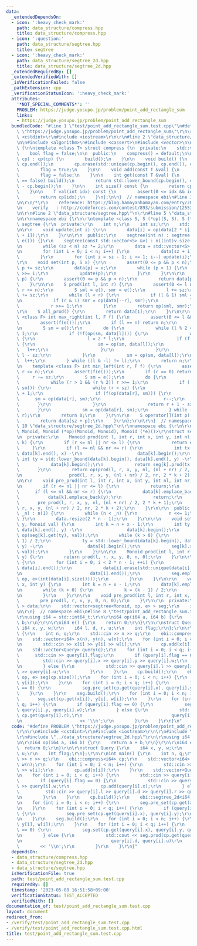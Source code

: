 ```yaml
---
data:
  _extendedDependsOn:
  - icon: ':heavy_check_mark:'
    path: data_structure/compress.hpp
    title: data_structure/compress.hpp
  - icon: ':question:'
    path: data_structure/segtree.hpp
    title: segtree
  - icon: ':heavy_check_mark:'
    path: data_structure/segtree_2d.hpp
    title: data_structure/segtree_2d.hpp
  _extendedRequiredBy: []
  _extendedVerifiedWith: []
  _isVerificationFailed: false
  _pathExtension: cpp
  _verificationStatusIcon: ':heavy_check_mark:'
  attributes:
    '*NOT_SPECIAL_COMMENTS*': ''
    PROBLEM: https://judge.yosupo.jp/problem/point_add_rectangle_sum
    links:
    - https://judge.yosupo.jp/problem/point_add_rectangle_sum
  bundledCode: "#line 1 \"test/point_add_rectangle_sum.test.cpp\"\n#define PROBLEM\
    \ \"https://judge.yosupo.jp/problem/point_add_rectangle_sum\"\r\n\r\n#include\
    \ <cstdint>\r\n#include <iostream>\r\n\r\n#line 2 \"data_structure/compress.hpp\"\
    \n\n#include <algorithm>\n#include <cassert>\n#include <vector>\n\nnamespace ebi\
    \ {\n\ntemplate <class T> struct compress {\n  private:\n    std::vector<T> cp;\n\
    \    bool flag = false;\n\n  public:\n    compress() = default;\n\n    compress(std::vector<T>\
    \ cp) : cp(cp) {\n        build();\n    }\n\n    void build() {\n        std::sort(cp.begin(),\
    \ cp.end());\n        cp.erase(std::unique(cp.begin(), cp.end()), cp.end());\n\
    \        flag = true;\n    }\n\n    void add(const T &val) {\n        cp.emplace_back(val);\n\
    \        flag = false;\n    }\n\n    int get(const T &val) {\n        if (flag\
    \ == false) build();\n        return std::lower_bound(cp.begin(), cp.end(), val)\
    \ - cp.begin();\n    }\n\n    int size() const {\n        return cp.size();\n\
    \    }\n\n    T val(int idx) const {\n        assert(0 <= idx && idx < (int)cp.size());\n\
    \        return cp[idx];\n    }\n};\n\n}  // namespace ebi\n#line 3 \"data_structure/segtree_2d.hpp\"\
    \n\r\n/*\r\n    reference: https://blog.hamayanhamayan.com/entry/2017/12/09/015937\r\
    \n    verify   : http://codeforces.com/contest/893/submission/125531718\r\n*/\r\
    \n\r\n#line 2 \"data_structure/segtree.hpp\"\n\r\n#line 5 \"data_structure/segtree.hpp\"\
    \n\r\nnamespace ebi {\r\n\r\ntemplate <class S, S (*op)(S, S), S (*e)()> struct\
    \ segtree {\r\n  private:\r\n    int n;\r\n    int sz;\r\n    std::vector<S> data;\r\
    \n\r\n    void update(int i) {\r\n        data[i] = op(data[2 * i], data[2 * i\
    \ + 1]);\r\n    }\r\n\r\n  public:\r\n    segtree(int n) : segtree(std::vector<S>(n,\
    \ e())) {}\r\n    segtree(const std::vector<S> &v) : n((int)v.size()), sz(1) {\r\
    \n        while (sz < n) sz *= 2;\r\n        data = std::vector<S>(2 * sz, e());\r\
    \n        for (int i = 0; i < n; i++) {\r\n            data[sz + i] = v[i];\r\n\
    \        }\r\n        for (int i = sz - 1; i >= 1; i--) update(i);\r\n    }\r\n\
    \r\n    void set(int p, S x) {\r\n        assert(0 <= p && p < n);\r\n       \
    \ p += sz;\r\n        data[p] = x;\r\n        while (p > 1) {\r\n            p\
    \ >>= 1;\r\n            update(p);\r\n        }\r\n    }\r\n\r\n    S get(int\
    \ p) {\r\n        assert(0 <= p && p < n);\r\n        return data[p + sz];\r\n\
    \    }\r\n\r\n    S prod(int l, int r) {\r\n        assert(0 <= l && l <= r &&\
    \ r <= n);\r\n        S sml = e(), smr = e();\r\n        l += sz;\r\n        r\
    \ += sz;\r\n        while (l < r) {\r\n            if (l & 1) sml = op(sml, data[l++]);\r\
    \n            if (r & 1) smr = op(data[--r], smr);\r\n            l >>= 1;\r\n\
    \            r >>= 1;\r\n        }\r\n        return op(sml, smr);\r\n    }\r\n\
    \r\n    S all_prod() {\r\n        return data[1];\r\n    }\r\n\r\n    template\
    \ <class F> int max_right(int l, F f) {\r\n        assert(0 <= l && l < n);\r\n\
    \        assert(f(e()));\r\n        if (l == n) return n;\r\n        l += sz;\r\
    \n        S sm = e();\r\n        do {\r\n            while (l % 2 == 0) l >>=\
    \ 1;\r\n            if (!f(op(sm, data[l]))) {\r\n                while (l < sz)\
    \ {\r\n                    l = 2 * l;\r\n                    if (f(op(sm, data[l])))\
    \ {\r\n                        sm = op(sm, data[l]);\r\n                     \
    \   l++;\r\n                    }\r\n                }\r\n                return\
    \ l - sz;\r\n            }\r\n            sm = op(sm, data[l]);\r\n          \
    \  l++;\r\n        } while ((l & -l) != l);\r\n        return n;\r\n    }\r\n\r\
    \n    template <class F> int min_left(int r, F f) {\r\n        assert(0 <= r &&\
    \ r <= n);\r\n        assert(f(e()));\r\n        if (r == 0) return 0;\r\n   \
    \     r += sz;\r\n        S sm = e();\r\n        do {\r\n            r--;\r\n\
    \            while (r > 1 && (r % 2)) r >>= 1;\r\n            if (!f(op(data[r],\
    \ sm))) {\r\n                while (r < sz) {\r\n                    r = 2 * r\
    \ + 1;\r\n                    if (f(op(data[r], sm))) {\r\n                  \
    \      sm = op(data[r], sm);\r\n                        r--;\r\n             \
    \       }\r\n                }\r\n                return r + 1 - sz;\r\n     \
    \       }\r\n            sm = op(data[r], sm);\r\n        } while ((r & -r) !=\
    \ r);\r\n        return 0;\r\n    }\r\n\r\n    S operator[](int p) const {\r\n\
    \        return data[sz + p];\r\n    }\r\n};\r\n\r\n}  // namespace ebi\r\n#line\
    \ 10 \"data_structure/segtree_2d.hpp\"\n\r\nnamespace ebi {\r\n\r\ntemplate <class\
    \ Monoid, Monoid (*op)(Monoid, Monoid), Monoid (*e)()>\r\nstruct segtree_2d {\r\
    \n  private:\r\n    Monoid prod(int l, int r, int x, int y, int nl, int nr, int\
    \ k) {\r\n        if (r <= nl || nr <= l) {\r\n            return e();\r\n   \
    \     }\r\n        if (l <= nl && nr <= r) {\r\n            int tx = std::lower_bound(data[k].begin(),\
    \ data[k].end(), x) -\r\n                     data[k].begin();\r\n           \
    \ int ty = std::lower_bound(data[k].begin(), data[k].end(), y) -\r\n         \
    \            data[k].begin();\r\n            return seg[k].prod(tx, ty);\r\n \
    \       }\r\n        return op(prod(l, r, x, y, nl, (nl + nr) / 2, 2 * k + 1),\r\
    \n                  prod(l, r, x, y, (nl + nr) / 2, nr, 2 * k + 2));\r\n    }\r\
    \n\r\n    void pre_prod(int l, int r, int x, int y, int nl, int nr, int k) {\r\
    \n        if (r <= nl || nr <= l) {\r\n            return;\r\n        }\r\n  \
    \      if (l <= nl && nr <= r) {\r\n            data[k].emplace_back(x);\r\n \
    \           data[k].emplace_back(y);\r\n            return;\r\n        }\r\n \
    \       pre_prod(l, r, x, y, nl, (nl + nr) / 2, 2 * k + 1);\r\n        pre_prod(l,\
    \ r, x, y, (nl + nr) / 2, nr, 2 * k + 2);\r\n    }\r\n\r\n  public:\r\n    segtree_2d(int\
    \ _n) : n(1) {\r\n        while (n < _n) {\r\n            n <<= 1;\r\n       \
    \ }\r\n        data.resize(2 * n - 1);\r\n    }\r\n\r\n    void set(int x, int\
    \ y, Monoid val) {\r\n        int k = n + x - 1;\r\n        int ty = std::lower_bound(data[k].begin(),\
    \ data[k].end(), y) -\r\n                 data[k].begin();\r\n        seg[k].set(ty,\
    \ op(seg[k].get(ty), val));\r\n        while (k > 0) {\r\n            k = (k -\
    \ 1) / 2;\r\n            ty = std::lower_bound(data[k].begin(), data[k].end(),\
    \ y) -\r\n                 data[k].begin();\r\n            seg[k].set(ty, op(seg[k].get(ty),\
    \ val));\r\n        }\r\n    }\r\n\r\n    Monoid prod(int l, int r, int x, int\
    \ y) {\r\n        return prod(l, r, x, y, 0, n, 0);\r\n    }\r\n\r\n    void build()\
    \ {\r\n        for (int i = 0; i < 2 * n - 1; ++i) {\r\n            std::sort(data[i].begin(),\
    \ data[i].end());\r\n            data[i].erase(std::unique(data[i].begin(), data[i].end()),\r\
    \n                          data[i].end());\r\n            seg.emplace_back(segtree<Monoid,\
    \ op, e>(int(data[i].size())));\r\n        }\r\n    }\r\n\r\n    void pre_set(int\
    \ x, int y) {\r\n        int k = n + x - 1;\r\n        data[k].emplace_back(y);\r\
    \n        while (k > 0) {\r\n            k = (k - 1) / 2;\r\n            data[k].emplace_back(y);\r\
    \n        }\r\n    }\r\n\r\n    void pre_prod(int l, int r, int x, int y) {\r\n\
    \        pre_prod(l, r, x, y, 0, n, 0);\r\n    }\r\n\r\n  private:\r\n    std::vector<std::vector<Monoid>\
    \ > data;\r\n    std::vector<segtree<Monoid, op, e> > seg;\r\n    int n;\r\n};\r\
    \n\r\n}  // namespace ebi\n#line 8 \"test/point_add_rectangle_sum.test.cpp\"\n\
    \r\nusing i64 = std::int64_t;\r\n\r\ni64 op(i64 a, i64 b) {\r\n    return a +\
    \ b;\r\n}\r\n\r\ni64 e() {\r\n    return 0;\r\n}\r\n\r\nstruct Query {\r\n   \
    \ i64 x, y, w;\r\n    i64 l, d, r, u;\r\n    int flag;\r\n};\r\n\r\nint main()\
    \ {\r\n    int n, q;\r\n    std::cin >> n >> q;\r\n    ebi::compress<i64> cp;\r\
    \n    std::vector<i64> x(n), y(n), w(n);\r\n    for (int i = 0; i < n; i++) {\r\
    \n        std::cin >> x[i] >> y[i] >> w[i];\r\n        cp.add(x[i]);\r\n    }\r\
    \n    std::vector<Query> query(q);\r\n    for (int i = 0; i < q; i++) {\r\n  \
    \      std::cin >> query[i].flag;\r\n        if (query[i].flag == 0) {\r\n   \
    \         std::cin >> query[i].x >> query[i].y >> query[i].w;\r\n            cp.add(query[i].x);\r\
    \n        } else {\r\n            std::cin >> query[i].l >> query[i].d >> query[i].r\
    \ >> query[i].u;\r\n        }\r\n    }\r\n    cp.build();\r\n    ebi::segtree_2d<i64,\
    \ op, e> seg(cp.size());\r\n    for (int i = 0; i < n; i++) {\r\n        seg.pre_set(cp.get(x[i]),\
    \ y[i]);\r\n    }\r\n    for (int i = 0; i < q; i++) {\r\n        if (query[i].flag\
    \ == 0) {\r\n            seg.pre_set(cp.get(query[i].x), query[i].y);\r\n    \
    \    }\r\n    }\r\n    seg.build();\r\n    for (int i = 0; i < n; i++) {\r\n \
    \       seg.set(cp.get(x[i]), y[i], w[i]);\r\n    }\r\n    for (int i = 0; i <\
    \ q; i++) {\r\n        if (query[i].flag == 0) {\r\n            seg.set(cp.get(query[i].x),\
    \ query[i].y, query[i].w);\r\n        } else {\r\n            std::cout << seg.prod(cp.get(query[i].l),\
    \ cp.get(query[i].r),\r\n                                  query[i].d, query[i].u)\r\
    \n                      << '\\n';\r\n        }\r\n    }\r\n}\n"
  code: "#define PROBLEM \"https://judge.yosupo.jp/problem/point_add_rectangle_sum\"\
    \r\n\r\n#include <cstdint>\r\n#include <iostream>\r\n\r\n#include \"../data_structure/compress.hpp\"\
    \r\n#include \"../data_structure/segtree_2d.hpp\"\r\n\r\nusing i64 = std::int64_t;\r\
    \n\r\ni64 op(i64 a, i64 b) {\r\n    return a + b;\r\n}\r\n\r\ni64 e() {\r\n  \
    \  return 0;\r\n}\r\n\r\nstruct Query {\r\n    i64 x, y, w;\r\n    i64 l, d, r,\
    \ u;\r\n    int flag;\r\n};\r\n\r\nint main() {\r\n    int n, q;\r\n    std::cin\
    \ >> n >> q;\r\n    ebi::compress<i64> cp;\r\n    std::vector<i64> x(n), y(n),\
    \ w(n);\r\n    for (int i = 0; i < n; i++) {\r\n        std::cin >> x[i] >> y[i]\
    \ >> w[i];\r\n        cp.add(x[i]);\r\n    }\r\n    std::vector<Query> query(q);\r\
    \n    for (int i = 0; i < q; i++) {\r\n        std::cin >> query[i].flag;\r\n\
    \        if (query[i].flag == 0) {\r\n            std::cin >> query[i].x >> query[i].y\
    \ >> query[i].w;\r\n            cp.add(query[i].x);\r\n        } else {\r\n  \
    \          std::cin >> query[i].l >> query[i].d >> query[i].r >> query[i].u;\r\
    \n        }\r\n    }\r\n    cp.build();\r\n    ebi::segtree_2d<i64, op, e> seg(cp.size());\r\
    \n    for (int i = 0; i < n; i++) {\r\n        seg.pre_set(cp.get(x[i]), y[i]);\r\
    \n    }\r\n    for (int i = 0; i < q; i++) {\r\n        if (query[i].flag == 0)\
    \ {\r\n            seg.pre_set(cp.get(query[i].x), query[i].y);\r\n        }\r\
    \n    }\r\n    seg.build();\r\n    for (int i = 0; i < n; i++) {\r\n        seg.set(cp.get(x[i]),\
    \ y[i], w[i]);\r\n    }\r\n    for (int i = 0; i < q; i++) {\r\n        if (query[i].flag\
    \ == 0) {\r\n            seg.set(cp.get(query[i].x), query[i].y, query[i].w);\r\
    \n        } else {\r\n            std::cout << seg.prod(cp.get(query[i].l), cp.get(query[i].r),\r\
    \n                                  query[i].d, query[i].u)\r\n              \
    \        << '\\n';\r\n        }\r\n    }\r\n}"
  dependsOn:
  - data_structure/compress.hpp
  - data_structure/segtree_2d.hpp
  - data_structure/segtree.hpp
  isVerificationFile: true
  path: test/point_add_rectangle_sum.test.cpp
  requiredBy: []
  timestamp: '2023-05-08 16:51:58+09:00'
  verificationStatus: TEST_ACCEPTED
  verifiedWith: []
documentation_of: test/point_add_rectangle_sum.test.cpp
layout: document
redirect_from:
- /verify/test/point_add_rectangle_sum.test.cpp
- /verify/test/point_add_rectangle_sum.test.cpp.html
title: test/point_add_rectangle_sum.test.cpp
---
```

